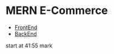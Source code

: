 # MERN E-Commerce
- [FrontEnd](./herbal-nutrients/)
- [BackEnd](./herbal-nutrients-backend/README.md)


start at 41:55 mark